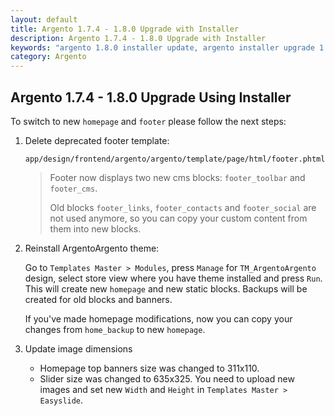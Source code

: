 ```yaml
---
layout: default
title: Argento 1.7.4 - 1.8.0 Upgrade with Installer
description: Argento 1.7.4 - 1.8.0 Upgrade with Installer
keywords: "argento 1.8.0 installer update, argento installer upgrade 1.8.0"
category: Argento
---
```


## Argento 1.7.4 - 1.8.0 Upgrade Using Installer

To switch to new `homepage` and `footer` please follow the next steps:

1. Delete deprecated footer template:

    ```
    app/design/frontend/argento/argento/template/page/html/footer.phtml
    ```

    > Footer now displays two new cms blocks: `footer_toolbar` and `footer_cms`.
    >
    > Old blocks `footer_links`, `footer_contacts` and `footer_social` are
    > not used anymore, so you can copy your custom content from them into new
    > blocks.

2. Reinstall ArgentoArgento theme:

    Go to `Templates Master > Modules`, press `Manage` for `TM_ArgentoArgento`
    design, select store view where you have theme installed and press `Run`.
    This will create new `homepage` and new static blocks.
    Backups will be created for old blocks and banners.

    If you've made homepage modifications, now you can copy your changes
    from `home_backup` to new `homepage`.

3. Update image dimensions

    - Homepage top banners size was changed to 311x110.
    - Slider size was changed to 635x325. You need to upload new images and
        set new `Width` and `Height` in `Templates Master > Easyslide`.
